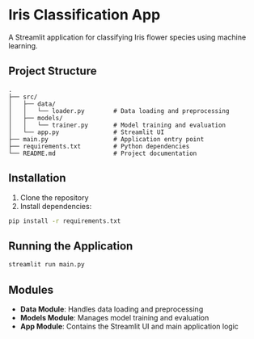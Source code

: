 # Iris Classification App

A Streamlit application for classifying Iris flower species using machine learning.

## Project Structure

```
.
├── src/
│   ├── data/
│   │   └── loader.py        # Data loading and preprocessing
│   ├── models/
│   │   └── trainer.py       # Model training and evaluation
│   └── app.py               # Streamlit UI
├── main.py                  # Application entry point
├── requirements.txt         # Python dependencies
└── README.md                # Project documentation
```

## Installation

1. Clone the repository
2. Install dependencies:
```bash
pip install -r requirements.txt
```

## Running the Application

```bash
streamlit run main.py
```

## Modules

- **Data Module**: Handles data loading and preprocessing
- **Models Module**: Manages model training and evaluation
- **App Module**: Contains the Streamlit UI and main application logic